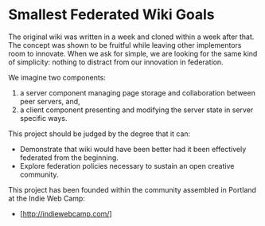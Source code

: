 Smallest Federated Wiki Goals
=============================

The original wiki was written in a week and cloned within a week after that.
The concept was shown to be fruitful while leaving other implementors room to innovate.
When we ask for simple, we are looking for the same kind of simplicity: nothing to distract from our innovation in federation.

We imagine two components:
1. a server component managing page storage and collaboration between peer servers, and,
2. a client component presenting and modifying the server state in server specific ways.

This project should be judged by the degree that it can:
* Demonstrate that wiki would have been better had it been effectively federated from the beginning.
* Explore federation policies necessary to sustain an open creative community.

This project has been founded within the community assembled in Portland at the Indie Web Camp:
* [http://indiewebcamp.com/]
